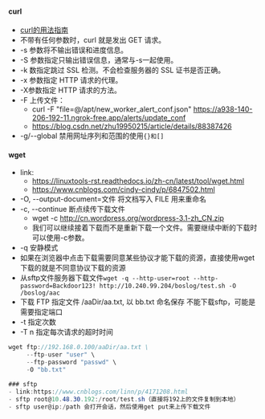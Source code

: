 #### curl
- [curl的用法指南](https://www.ruanyifeng.com/blog/2019/09/curl-reference.html)
- 不带有任何参数时，curl 就是发出 GET 请求。
- -s 参数将不输出错误和进度信息。
- -S 参数指定只输出错误信息，通常与-s一起使用。
- -k 数指定跳过 SSL 检测。不会检查服务器的 SSL 证书是否正确。
- -x 参数指定 HTTP 请求的代理。
- -X参数指定 HTTP 请求的方法。
- -F 上传文件：
    - curl  -F "file=@/apt/new_worker_alert_conf.json" https://a938-140-206-192-11.ngrok-free.app/alerts/update_conf
    - https://blog.csdn.net/zhu19950215/article/details/88387426
- -g/--global 禁用网址序列和范围的使用`{}和[]`

#### wget
- link: 
  - https://linuxtools-rst.readthedocs.io/zh-cn/latest/tool/wget.html
  - https://www.cnblogs.com/cindy-cindy/p/6847502.html
- -O,  --output-document=文件      将文档写入 FILE 用来重命名
- -c,  --continue                  断点续传下载文件
  - wget -c http://cn.wordpress.org/wordpress-3.1-zh_CN.zip 
  - 我们可以继续接着下载而不是重新下载一个文件。需要继续中断的下载时可以使用-c参数。 
- -q 安静模式
- 如果在浏览器中点击下载需要同意某些协议才能下载的资源，直接使用wget下载的就是不同意协议下载的资源
- 从sftp文件服务器下载文件`wget -q --http-user=root --http-password=Backdoor123! http://10.240.99.204/boslog/test.sh -O /boslog/aac`
- 下载 FTP 指定文件 /aaDir/aa.txt, 以 bb.txt 命名保存 不能下载sftp，可能是需要指定端口
- -t 指定次数
- -T n 指定每次请求的超时时间
```cs
wget ftp://192.168.0.100/aaDir/aa.txt \
     --ftp-user "user" \
     --ftp-password "passwd" \
     -O "bb.txt"

### sftp
- link:https://www.cnblogs.com/linn/p/4171208.html
- sftp root@10.48.30.192:/root/test.sh（直接将192上的文件复制到本地）
- sftp user@ip:/path 会打开会话，然后使用get put来上传下载文件
```
